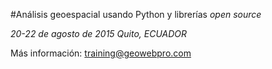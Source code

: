 #Análisis geoespacial usando Python y librerías _open source_

_20-22 de agosto de 2015_
_Quito, ECUADOR_

Más información: <training@geowebpro.com>
